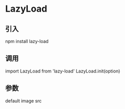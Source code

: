 # LazyLoad
## 引入
npm install lazy-load
## 调用
import LazyLoad from 'lazy-load'
LazyLoad.init(option)
<img data-src = './lib/img.png'>
## 参数
default image src
